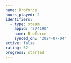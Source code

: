 ```yaml
---
name: Broforce
hours_played: 2
identifiers:
  - type: steam
    appid: '274190'
    name: Broforce
    synced_on: '2024-07-04'
active: false
rating: 52
progress: started
---
```


